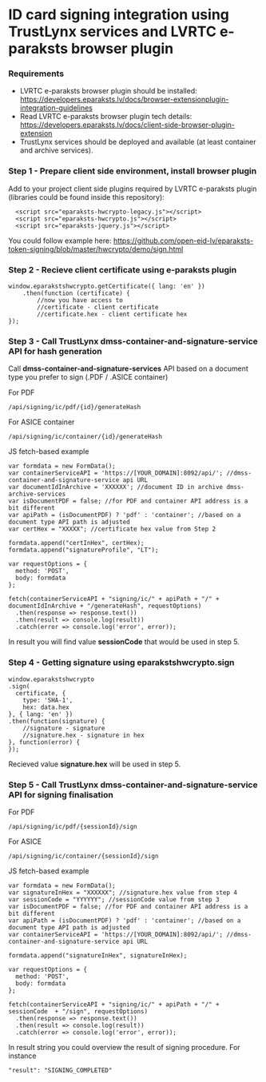 # ID card signing integration using TrustLynx services and LVRTC e-paraksts browser plugin
### Requirements
- LVRTC e-paraksts browser plugin should be installed: https://developers.eparaksts.lv/docs/browser-extensionplugin-integration-guidelines
- Read LVRTC e-paraksts browser plugin tech details: https://developers.eparaksts.lv/docs/client-side-browser-plugin-extension
- TrustLynx services should be deployed and available (at least container and archive services).

### Step 1 - Prepare client side environment, install browser plugin
Add to your project client side plugins required by LVRTC e-paraksts plugin (libraries could be found inside this repository):
```
  <script src="eparaksts-hwcrypto-legacy.js"></script>
  <script src="eparaksts-hwcrypto.js"></script>
  <script src="eparaksts-jquery.js"></script>
```
You could follow example here: https://github.com/open-eid-lv/eparaksts-token-signing/blob/master/hwcrypto/demo/sign.html
### Step 2 - Recieve client certificate using e-paraksts plugin
```  
window.eparakstshwcrypto.getCertificate({ lang: 'en' })
    .then(function (certificate) {
        //now you have access to
        //certificate - client certificate
        //certificate.hex - client certificate hex
});
```
### Step 3 - Call TrustLynx dmss-container-and-signature-service API for hash generation
Call **dmss-container-and-signature-services** API based on a document type you prefer to sign (.PDF / .ASICE container)

For PDF
```
/api/signing/ic/pdf/{id}/generateHash
```
For ASICE container
```
/api/signing/ic/container/{id}/generateHash
```
JS fetch-based example
```
var formdata = new FormData();
var containerServiceAPI = 'https://[YOUR_DOMAIN]:8092/api/'; //dmss-container-and-signature-service api URL
var documentIdInArchive = 'XXXXXX'; //document ID in archive dmss-archive-services
var isDocumentPDF = false; //for PDF and container API address is a bit different
var apiPath = (isDocumentPDF) ? 'pdf' : 'container'; //based on a document type API path is adjusted
var certHex = "XXXXX"; //certificate hex value from Step 2

formdata.append("certInHex", certHex);
formdata.append("signatureProfile", "LT");

var requestOptions = {
  method: 'POST',
  body: formdata
};

fetch(containerServiceAPI + "signing/ic/" + apiPath + "/" + documentIdInArchive + "/generateHash", requestOptions)
  .then(response => response.text())
  .then(result => console.log(result))
  .catch(error => console.log('error', error));
```
In result you will find value **sessionCode** that would be used in step 5.

### Step 4 -  Getting signature using eparakstshwcrypto.sign
```
window.eparakstshwcrypto
.sign(
  certificate, {
    type: 'SHA-1',
    hex: data.hex
}, { lang: 'en' })
.then(function(signature) {
    //signature - signature
    //signature.hex - signature in hex
}, function(error) {
});
```  
Recieved value **signature.hex** will be used in step 5.
### Step 5 - Call TrustLynx dmss-container-and-signature-service API for signing finalisation

For PDF
```
/api/signing/ic/pdf/{sessionId}/sign
```
For ASICE
```
/api/signing/ic/container/{sessionId}/sign
```
JS fetch-based example
```
var formdata = new FormData();
var signatureInHex = "XXXXXX"; //signature.hex value from step 4
var sessionCode = "YYYYYY"; //sessionCode value from step 3
var isDocumentPDF = false; //for PDF and container API address is a bit different
var apiPath = (isDocumentPDF) ? 'pdf' : 'container'; //based on a document type API path is adjusted
var containerServiceAPI = 'https://[YOUR_DOMAIN]:8092/api/'; //dmss-container-and-signature-service api URL

formdata.append("signatureInHex", signatureInHex);

var requestOptions = {
  method: 'POST',
  body: formdata
};

fetch(containerServiceAPI + "signing/ic/" + apiPath + "/" + sessionCode  + "/sign", requestOptions)
  .then(response => response.text())
  .then(result => console.log(result))
  .catch(error => console.log('error', error));
```
In result string you could overview the result of signing procedure. For instance
```
"result": "SIGNING_COMPLETED"
```
